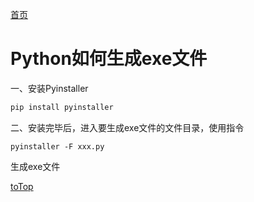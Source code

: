 <a id = "jump">[首页](/README.md)</a>

# Python如何生成exe文件
一、安装Pyinstaller 
```python
pip install pyinstaller
```

二、安装完毕后，进入要生成exe文件的文件目录，使用指令
```
pyinstaller -F xxx.py
```
生成exe文件



[toTop](#jump)